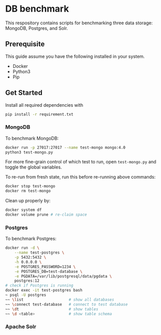 # DB benchmark
This respository contains scripts for benchmarking three data storage: MongoDB, Postgres, and Solr.

## Prerequisite
This guide assume you have the following installed in your system.
- Docker
- Python3
- Pip

## Get Started
Install all required dependencies with
```bash
pip install -r requirement.txt
```

### MongoDB
To benchmark MongoDB:
```bash
docker run -p 27017:27017 --name test-mongo mongo:4.0
python3 test-mongo.py
```
For more fine-grain control of which test to run, open `test-mongo.py` and toggle the global variables.

To re-run from fresh state, run this before re-running above commands:
```bash
docker stop test-mongo
docker rm test-mongo
```
Clean up properly by:
```bash
docker system df
docker volume prune # re-claim space
```

### Postgres
To benchmark Postgres:
```bash
docker run -d \
    --name test-postgres \
    -p 5432:5432 \
    -h 0.0.0.0 \
    -e POSTGRES_PASSWORD=1234 \
    -e POSTGRES_DB=test-database \
    -e PGDATA=/var/lib/postgresql/data/pgdata \
    postgres:12
# check if Postgres is running
docker exec -it test-postgres bash
~ psql -U postgres
~~ \list                    # show all databases
~~ \connect test-database   # connect to test database
~~ \dt                      # show tables
~~ \d <table>               # show table schema
```

### Apache Solr

